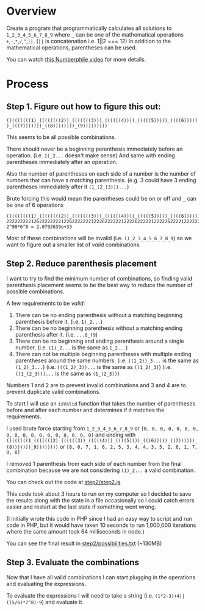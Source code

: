 # Overview

Create a program that programmatically calculates all solutions to `1_2_3_4_5_6_7_8_9` where `_` can be one of the mathematical operations
`+`,`-`,`*`,`/`,`^`,`||`. (`||` is concatenation i.e. 1||2 === 12) In addition to the mathematical operations, parentheses can be used.

You can watch [this Numberphile video](https://www.youtube.com/watch?v=-ruC5A9EzzE) for more details.

# Process

## Step 1. Figure out how to figure this out:

`(((((((((1)_((((((((2))_(((((((3)))_((((((4))))_(((((5)))))_((((6))))))_(((7)))))))_((8))))))))_(9)))))))))`

This seems to be all possible combinations.

There should never be a beginning parenthesis immediately before an operation. (i.e. `1(_2...` doesn't make sense) And same with ending
parentheses immediately after an operation.

Also the number of parentheses on each side of a number is the number of numbers that can have a matching parenthesis. (e.g. 3 could have 3
	ending parentheses immediately after it `(1_(2_(3)))...`)

Brute forcing this would mean the parentheses could be on or off and `_` can be one of 6 operations

```
(((((((((1)_((((((((2))_(((((((3)))_((((((4))))_(((((5)))))_((((6))))))_(((7)))))))_((8))))))))_(9)))))))))
22222222212622222222122622222221222622222212222622222122222622221222222622212222222622122222222621222222222
2^90*6^8 = 2.0792639e+33
```

Most of these combinations will be invalid (i.e. `1)_2_3_4_5_6_7_8_9`) so we want to figure out a smaller list of *valid* combinations.

## Step 2. Reduce parenthesis placement

I want to try to find the minimum number of combinations, so finding valid parenthesis placement seems to be the best way to reduce the number
of possible combinations.

A few requirements to be *valid*:

1.  There can be no ending parenthesis without a matching beginning parenthesis before it. (i.e. `1)_2...`)
2.  There can be no beginning parenthesis without a matching ending parenthesis after it. (i.e. `...8_(9`)
3.  There can be no beginning and ending parenthesis around a single number. (i.e. `(1)_2...` is the same as `1_2...`)
4.  There can not be multiple beginning parentheses with multiple ending parentheses around the same numbers. (i.e. `((1_2))_3...` is the same
    as `(1_2)_3...`) (i.e. `(((1_2)_3))...` is the same as `((1_2)_3)`) (i.e. `((1_(2_3)))...` is the same as `(1_(2_3))`)

Numbers 1 and 2 are to prevent invalid combinations and 3 and 4 are to prevent duplicate valid combinations.

To start I will use an `isValid` function that takes the number of parentheses before and after each number and determines if it matches the
requirements.

I used brute force starting from `1_2_3_4_5_6_7_8_9` or `[0, 0, 0, 0, 0, 0, 0, 0, 0, 0, 0, 0, 0, 0, 0, 0, 0, 0]` and ending with
`((((((((1_(((((((2)_((((((3))_(((((4)))_((((5))))_(((6)))))_((7))))))_(8)))))))_9))))))))` or
`[8, 0, 7, 1, 6, 2, 5, 3, 4, 4, 3, 5, 2, 6, 1, 7, 0, 8]`

I removed 1 parenthesis from each side of each number from the final combination because we are not considering `(1)_2...` a valid combination.

You can check out the code at [step2/step2.js](./step2/step2.js)

This code took about 3 hours to run on my computer so I decided to save the results along with the state in a file occasionally so I could
catch errors easier and restart at the last state if something went wrong.

(I initially wrote this code in PHP since I had an easy way to script and run code in PHP, but it would have taken 10 seconds to run 1,000,000
iterations where the same amount took 64 milliseconds in node.)

You can see the final result in [step2/possibilities.txt](./step2/possibilities.txt) (~130MB)

## Step 3. Evaluate the combinations

Now that I have all valid combinations I can start plugging in the operations and evaluating the expressions.

To evaluate the expressions I will need to take a string (i.e. `(1*2-3)+4||((5/6)*7^8)-9`) and evaluate it.

